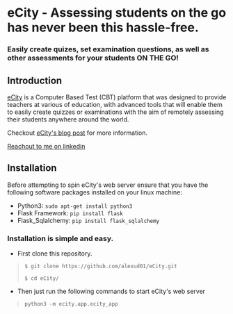 # eCity  -  Assessing students on the go has never been this hassle-free.
### Easily create quizes, set examination questions, as well as other assessments for your students ON THE GO!

## Introduction
[eCity](https://ecity.xandex.tech) is a Computer Based Test (CBT) platform that
was designed to provide teachers at various of education, with advanced tools
that will enable them to easily create quizzes or examinations with the aim
of remotely assessing their  students anywhere around the world.

Checkout [eCity's blog post](https://www.linkedin.com/pulse/my-first-attempt-creating-computer-based-test-cbt-app-ikpeama) for more information.

[Reachout to me on linkedin](https://www.linkedin.com/in/alexander-ikpeama-442296244)


## Installation
Before attempting to spin eCity's web server ensure that you have the
following software packages installed on your linux machine:

- Python3: `sudo apt-get install python3`
- Flask Framework: `pip install flask`
- Flask_Sqlalchemy: `pip install flask_sqlalchemy`

### Installation is simple and easy.
* First clone this repository.
> ```
> $ git clone https://github.com/alexud01/eCity.git
>
> $ cd eCity/
> ```
* Then just run the following commands to start eCity's web server
> ```
> python3 -m ecity.app.ecity_app
> ```
